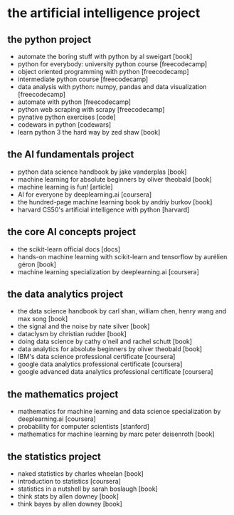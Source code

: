 # the artificial intelligence project

## the python project
* automate the boring stuff with python by al sweigart [book]
* python for everybody: university python course [freecodecamp]
* object oriented programming with python [freecodecamp]
* intermediate python course [freecodecamp]
* data analysis with python: numpy, pandas and data visualization [freecodecamp]
* automate with python [freecodecamp]
* python web scraping with scrapy [freecodecamp]
* pynative python exercises [code]
* codewars in python [codewars]
* learn python 3 the hard way by zed shaw [book]

## the AI fundamentals project
* python data science handbook by jake vanderplas [book]
* machine learning for absolute beginners by oliver theobald [book]
* machine learning is fun! [article]
* AI for everyone by deeplearning.ai [coursera]
* the hundred-page machine learning book by andriy burkov [book]
* harvard CS50's artificial intelligence with python [harvard]

## the core AI concepts project
* the scikit-learn official docs [docs]
* hands-on machine learning with scikit-learn and tensorflow by aurélien géron [book]
* machine learning specialization by deeplearning.ai [coursera]

## the data analytics project
* the data science handbook by carl shan, william chen, henry wang and max song [book]
* the signal and the noise by nate silver [book]
* dataclysm by christian rudder [book]
* doing data science by cathy o'neil and rachel schutt [book]
* data analytics for absolute beginners by oliver theobald [book]
* IBM's data science professional certificate [coursera]
* google data analytics professional certificate [coursera]
* google advanced data analytics professional certificate [coursera]

## the mathematics project
* mathematics for machine learning and data science specialization by deeplearning.ai [coursera]
* probability for computer scientists [stanford]
* mathematics for machine learning by marc peter deisenroth [book]

## the statistics project
* naked statistics by charles wheelan [book]
* introduction to statistics [coursera]
* statistics in a nutshell by sarah boslaugh [book]
* think stats by allen downey [book]
* think bayes by allen downey [book]